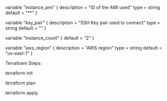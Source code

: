 variable "instance_ami" {
  description = "ID of the AMI used"
  type        = string
  default     = "**"
}

variable "key_pair" {
  description = "SSH Key pair used to connect"
  type        = string
  default     = ""
}

variable "instance_count" {
  default = "2"
}

variable "aws_region" {
  description = "AWS region"
  type        = string
  default     = "us-east-1"
}

Terrafoem Steps:

terraform init

terraform plan

terraform apply
